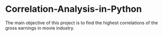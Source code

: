 # Correlation-Analysis-in-Python
The main objective of this project is to find the highest correlations of the gross earnings in movie industry.
